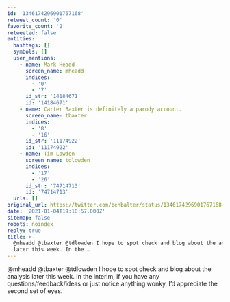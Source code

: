 ```yaml
---
id: '1346174296901767168'
retweet_count: '0'
favorite_count: '2'
retweeted: false
entities:
  hashtags: []
  symbols: []
  user_mentions:
    - name: Mark Headd
      screen_name: mheadd
      indices:
        - '0'
        - '7'
      id_str: '14184671'
      id: '14184671'
    - name: Carter Baxter is definitely a parody account.
      screen_name: tbaxter
      indices:
        - '8'
        - '16'
      id_str: '11174922'
      id: '11174922'
    - name: Tim Lowden
      screen_name: tdlowden
      indices:
        - '17'
        - '26'
      id_str: '74714713'
      id: '74714713'
  urls: []
original_url: https://twitter.com/benbalter/status/1346174296901767168
date: '2021-01-04T19:18:57.000Z'
sitemap: false
robots: noindex
reply: true
title: >-
  @mheadd @tbaxter @tdlowden I hope to spot check and blog about the analysis
  later this week. In the …
---
```


@mheadd @tbaxter @tdlowden I hope to spot check and blog about the analysis later this week. In the interim, if you have any questions/feedback/ideas or just notice anything wonky, I’d appreciate the second set of eyes.